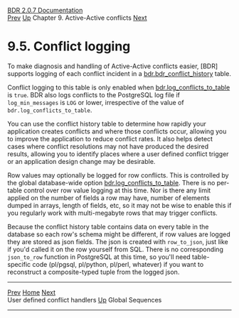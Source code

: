   [BDR 2.0.7 Documentation](README.md)                                                                                                                                     
  [Prev](conflicts-user-defined-handlers.md "User defined conflict handlers")   [Up](conflicts.md)    Chapter 9. Active-Active conflicts    [Next](global-sequences.md "Global Sequences")  


# 9.5. Conflict logging

To make diagnosis and handling of Active-Active conflicts easier,
[BDR] supports logging of each conflict incident in a
[bdr.bdr_conflict_history](catalog-bdr-conflict-history.md) table.

Conflict logging to this table is only enabled when
[bdr.log_conflicts_to_table](bdr-configuration-variables.md#GUC-BDR-LOG-CONFLICTS-TO-TABLE)
is `true`. BDR also logs conflicts to the PostgreSQL log file
if `log_min_messages` is `LOG` or lower,
irrespective of the value of `bdr.log_conflicts_to_table`.

You can use the conflict history table to determine how rapidly your
application creates conflicts and where those conflicts occur, allowing
you to improve the application to reduce conflict rates. It also helps
detect cases where conflict resolutions may not have produced the
desired results, allowing you to identify places where a user defined
conflict trigger or an application design change may be desirable.

Row values may optionally be logged for row conflicts. This is
controlled by the global database-wide option
[bdr.log_conflicts_to_table](bdr-configuration-variables.md#GUC-BDR-LOG-CONFLICTS-TO-TABLE).
There is no per-table control over row value logging at this time. Nor
is there any limit applied on the number of fields a row may have,
number of elements dumped in arrays, length of fields, etc, so it may
not be wise to enable this if you regularly work with multi-megabyte
rows that may trigger conflicts.

Because the conflict history table contains data on every table in the
database so each row\'s schema might be different, if row values are
logged they are stored as json fields. The json is created with
`row_to_json`, just like if you\'d called it on the row
yourself from SQL. There is no corresponding `json_to_row`
function in PostgreSQL at this time, so you\'ll need table-specific code
(pl/pgsql, pl/python, pl/perl, whatever) if you want to reconstruct a
composite-typed tuple from the logged json.



  ------------------------------------------------------------- ------------------------------------- ----------------------------------------------
  [Prev](conflicts-user-defined-handlers.md)     [Home](README.md)     [Next](global-sequences.md)  
  User defined conflict handlers                                 [Up](conflicts.md)                                Global Sequences
  ------------------------------------------------------------- ------------------------------------- ----------------------------------------------
